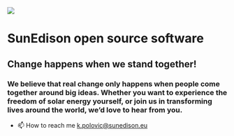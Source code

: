 <img src="https://sunedison.eu/wp-content/uploads/2020/02/SE_logo-OR.png"/>

# SunEdison open source software


## Change happens when we stand together!

### We believe that real change only happens when people come together around big ideas. Whether you want to experience the freedom of solar energy yourself, or join us in transforming lives around the world, we’d love to hear from you.


- 📫 How to reach me k.polovic@sunedison.eu





<!---
PolovicK/PolovicK is a ✨ special ✨ repository because its `README.md` (this file) appears on your GitHub profile.
You can click the Preview link to take a look at your changes.
--->

